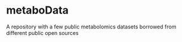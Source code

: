 # metaboData
A repository with a few public metabolomics datasets borrowed from different public open sources 
